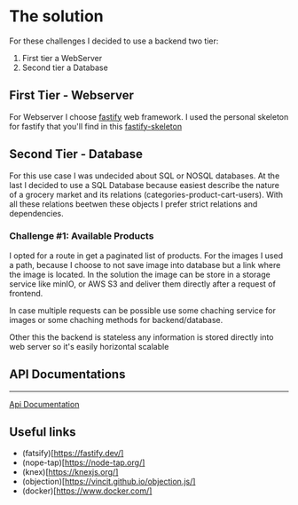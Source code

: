 # The solution 

For these challenges I decided to use a backend two tier:

1. First tier a WebServer
2. Second tier a Database


## First Tier - Webserver

For Webserver I choose [fastify](https://fastify.dev/) web framework.
I used the personal skeleton for fastify that you'll find in this [fastify-skeleton](https://github.com/dpiada/fastify-skeleton)

## Second Tier - Database 

For this use case I was undecided about SQL or NOSQL databases.
At the last I decided to use a SQL Database because easiest describe the nature of a grocery market and its relations (categories-product-cart-users).
With all these relations beetwen these objects I prefer strict relations and dependencies.


### Challenge #1: Available Products

I opted for a route in get a paginated list of products.
For the images I used a path, because I choose to not save image into database but a link where the image is located.
In the solution the image can be store in a storage service like minIO, or AWS S3 and deliver them directly after a request of frontend.

In case multiple requests can be possible use some chaching service for images or some chaching methods for backend/database.

Other this the backend is stateless any information is stored directly into web server so it's easily horizontal scalable

## API Documentations
---
[Api Documentation](swagger-api.yaml)

## Useful links

- (fatsify)[https://fastify.dev/]
- (nope-tap)[https://node-tap.org/]
- (knex)[https://knexjs.org/]
- (objection)[https://vincit.github.io/objection.js/]
- (docker)[https://www.docker.com/]




